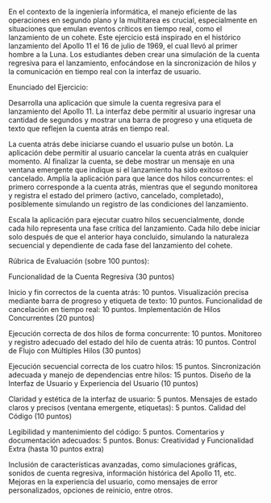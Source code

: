 En el contexto de la ingeniería informática, el manejo eficiente de las operaciones en segundo plano y la multitarea es crucial, especialmente en situaciones que emulan eventos críticos en tiempo real, como el lanzamiento de un cohete. Este ejercicio está inspirado en el histórico lanzamiento del Apollo 11 el 16 de julio de 1969, el cual llevó al primer hombre a la Luna. Los estudiantes deben crear una simulación de la cuenta regresiva para el lanzamiento, enfocándose en la sincronización de hilos y la comunicación en tiempo real con la interfaz de usuario.

Enunciado del Ejercicio:

Desarrolla una aplicación que simule la cuenta regresiva para el lanzamiento del Apollo 11. La interfaz debe permitir al usuario ingresar una cantidad de segundos y mostrar una barra de progreso y una etiqueta de texto que reflejen la cuenta atrás en tiempo real.

La cuenta atrás debe iniciarse cuando el usuario pulse un botón.
La aplicación debe permitir al usuario cancelar la cuenta atrás en cualquier momento.
Al finalizar la cuenta, se debe mostrar un mensaje en una ventana emergente que indique si el lanzamiento ha sido exitoso o cancelado.
Amplía la aplicación para que lance dos hilos concurrentes: el primero corresponde a la cuenta atrás, mientras que el segundo monitorea y registra el estado del primero (activo, cancelado, completado), posiblemente simulando un registro de las condiciones del lanzamiento.

Escala la aplicación para ejecutar cuatro hilos secuencialmente, donde cada hilo representa una fase crítica del lanzamiento. Cada hilo debe iniciar solo después de que el anterior haya concluido, simulando la naturaleza secuencial y dependiente de cada fase del lanzamiento del cohete.

Rúbrica de Evaluación (sobre 100 puntos):

Funcionalidad de la Cuenta Regresiva (30 puntos)

Inicio y fin correctos de la cuenta atrás: 10 puntos.
Visualización precisa mediante barra de progreso y etiqueta de texto: 10 puntos.
Funcionalidad de cancelación en tiempo real: 10 puntos.
Implementación de Hilos Concurrentes (20 puntos)

Ejecución correcta de dos hilos de forma concurrente: 10 puntos.
Monitoreo y registro adecuado del estado del hilo de cuenta atrás: 10 puntos.
Control de Flujo con Múltiples Hilos (30 puntos)

Ejecución secuencial correcta de los cuatro hilos: 15 puntos.
Sincronización adecuada y manejo de dependencias entre hilos: 15 puntos.
Diseño de la Interfaz de Usuario y Experiencia del Usuario (10 puntos)

Claridad y estética de la interfaz de usuario: 5 puntos.
Mensajes de estado claros y precisos (ventana emergente, etiquetas): 5 puntos.
Calidad del Código (10 puntos)

Legibilidad y mantenimiento del código: 5 puntos.
Comentarios y documentación adecuados: 5 puntos.
Bonus: Creatividad y Funcionalidad Extra (hasta 10 puntos extra)

Inclusión de características avanzadas, como simulaciones gráficas, sonidos de cuenta regresiva, información histórica del Apollo 11, etc.
Mejoras en la experiencia del usuario, como mensajes de error personalizados, opciones de reinicio, entre otros.
